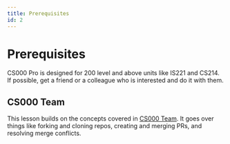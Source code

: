 ```yaml
---
title: Prerequisites
id: 2
---
```


# Prerequisites

CS000 Pro is designed for 200 level and above units like IS221 and CS214. If possible, get a friend or a colleague who is interested and do it with them.

## CS000 Team

This lesson builds on the concepts covered in [CS000 Team](https://cs000.anav.dev/lessons/team/introduction). It goes over things like forking and cloning repos, creating and merging PRs, and resolving merge conflicts.
